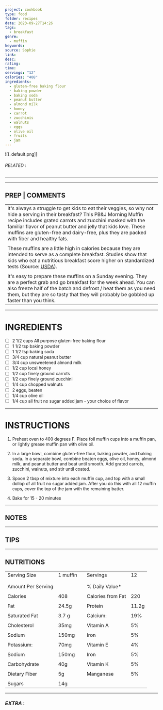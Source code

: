 ```yaml
---
project: cookbook
type: food
folder: recipes
date: 2023-09-27T14:26
tags:
  - breakfast
genre:
  - muffin
keywords: 
source: Sophie
link: 
desc: 
rating: 
time: 
servings: "12"
calories: "408"
ingredients:
  - gluten-free baking flour
  - baking powder
  - baking soda
  - peanut butter
  - almond milk
  - honey
  - carrot
  - zucchinis
  - walnuts
  - eggs
  - olive oil
  - fruits
  - jam
---
```


![[_default.png]]
###### *RELATED* : 
---


---
## PREP | COMMENTS

|   |
|---|
|It's always a struggle to get kids to eat their veggies, so why not hide a serving in their breakfast? This PB&J Morning Muffin recipe includes grated carrots and zucchini masked with the familiar flavor of peanut butter and jelly that kids love. These muffins are gluten-free and dairy-free, plus they are packed with fiber and healthy fats.|
||
|These muffins are a little high in calories because they are intended to serve as a complete breakfast. Studies show that kids who eat a nutritious breakfast score higher on standardized tests (Source: [USDA](http://email.dailyburn.com/wf/click?upn=REjgVgX6rkqnTBgmtTOVh5P-2FiQHvD2Zl6dFsItO-2FQ7DEpToca2YQDOvXZnUOO8QOC0cYehs39AirD3liN111nEcgFoPR9SJ4oKdxg0pMOTqkRRPy7mim1G-2F53n4YrN4vw9oe0CwyngTccQV60UynE-2BiisuMo-2BpQelK8s0M5Cyn8DltWJ5weypKCc3BSiZU6L_hfIqhjxrH5PXl2rHT1sLDeHcs0liPe1s8LO1HcPBjVx-2BB8jWeIZXVc00o-2FH4KYlS1vmvdtrkoQq2kL5Dhz1iPm-2F0XKgruiWpUOFp4oBotws-2FHprH5S1Z8KfJmUg0-2FQPZZZcPyadSBV-2BxfUDhKDRpMC5dlqGnTg18h7HFe4gGFKHbJ3Kz3O1zGwuruGqHIgsP6L-2F-2BZu9B1TZrQKAlxLyb83rVCWke1HBK-2FRL7ii249BSu5maLAf-2BxzvXcDZyErWpR8op3b4gZrHKonrHfR1vxFQBPmxqPWLHWw3Iy30gNFwMyx7A0rfWIw7cGbQ4NA9A7qaSFoK6gL1lqN125tajz8bAL-2FUrX7gB4iF1nlYSWSwvxsoGnVyEu-2Bb3I9pfDVcSA)).|
||
|It's easy to prepare these muffins on a Sunday evening. They are a perfect grab and go breakfast for the week ahead. You can also freeze half of the batch and defrost / heat them as you need them, but they are so tasty that they will probably be gobbled up faster than you think.|

---
# INGREDIENTS

- [ ] 2 1/2 cups All purpose gluten-free baking flour
- [ ] 1 1/2 tsp baking powder
- [ ] 1 1/2 tsp baking soda
- [ ] 3/4 cup natural peanut butter
- [ ] 3/4 cup unsweetened almond milk
- [ ] 1/2 cup local honey
- [ ] 1/2 cup finely ground carrots
- [ ] 1/2 cup finely ground zucchini
- [ ] 1/4 cup chopped walnuts
- [ ] 2 eggs, beaten
- [ ] 1/4 cup olive oil
- [ ] 1/4 cup all fruit no sugar added jam - your choice of flavor

---
# INSTRUCTIONS

1. Preheat oven to 400 degrees F. Place foil muffin cups into a muffin pan, or lightly grease muffin pan with olive oil.

  

2. In a large bowl, combine gluten-free flour, baking powder, and baking soda. In a separate bowl, combine beaten eggs, olive oil, honey, almond milk, and peanut butter and beat until smooth. Add grated carrots, zucchini, walnuts, and stir until coated.

  

3. Spoon 2 tbsp of mixture into each muffin cup, and top with a small dollop of all fruit no sugar added jam. After you do this with all 12 muffin cups, cover the top of the jam with the remaining batter.

  

4) Bake for 15 - 20 minutes
---
## NOTES



---
## TIPS



---
## NUTRITIONS

|   |   |   |   |   |
|---|---|---|---|---|
|Serving Size|1 muffin||Servings|12|
||   |   |   |   |
||   |   |   |   |
|Amount Per Serving|   ||% Daily Value*|   |
||   |   |   |   |
|Calories|408||Calories from Fat|220|
||   |   |   |   |
|Fat|24.5g||Protein|11.2g|
||   |   |   |   |
|Saturated Fat|3.7 g||Calcium:|19%|
||   |   |   |   |
|Cholesterol|35mg||Vitamin A|5%|
||   |   |   |   |
|Sodium|150mg||Iron|5%|
||   |   |   |   |
|Potassium:|70mg||Vitamin E|4%|
||   |   |   |   |
|Sodium|150mg||Iron|5%|
||   |   |   |   |
|Carbohydrate|40g||Vitamin K|5%|
||   |   |   |   |
|Dietary Fiber|5g||Manganese|5%|
||   |   |   |   |
|Sugars|14g|   |   |   |

---
### *EXTRA* :



